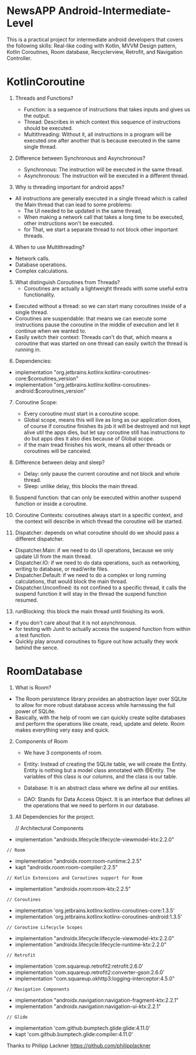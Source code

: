 # NewsAPP Android-Intermediate-Level

This is a practical project for intermediate android developers that covers the following skills: Real-like coding with Kotlin, MVVM Design pattern, Kotlin Coroutines, Room database, Recyclerview, Retrofit, and Navigation Controller.

# KotlinCoroutine

1. Threads and Functions?
   - Function: is a sequence of instructions that takes inputs and gives us the output.
   - Thread: Describes in which context this sequence of instructions should be executed. 
   - Multithreading: Without it, all instructions in a program will be executed one after another that is because executed in the same single thread.

2. Difference between Synchronous and Asynchronous?
   - Synchronous: The instruction will be executed in the same thread.
   - Asynchronous: The instruction will be executed in a different thread.
   
3. Why is threading important for android apps?
  - All instructions are generally executed in a single thread which is called the Main thread that can lead to some problems:
    - The UI needed to be updated in the same thread,
    - When making a network call that takes a long time to be executed, other instructions won't be executed.
     - for That, we start a separate thread to not block other important threads.

4. When to use Multithreading?
  - Network calls. 
  - Database operations. 
  - Complex calculations.

5. What distinguish Coroutines from Threads?
   - Coroutines are actually a lightweight threads with some useful extra functionality.
  - Executed without a thread: so we can start many coroutines inside of a single thread.
  - Coroutines are suspendable: that means we can execute some instructions pause the coroutine in the middle of execution and let it continue when we wanted to.
  - Easily switch their context: Threads can't do that, which means a coroutine that was started on one thread can easily switch the thread is running in.
     
6. Dependencies:

  - implementation "org.jetbrains.kotlinx:kotlinx-coroutines-core:$coroutines_version"
  - implementation "org.jetbrains.kotlinx:kotlinx-coroutines-android:$coroutines_version"

7. Coroutine Scope:
   - Every coroutine must start in a coroutine scope.
   - Global scope, means this will live as long as our application does,  
       of course if coroutine finishes its job it will be destroyed and not kept alive util the apps dies,
       but let say coroutine still has instructions to do but apps dies it also dies because of Global scope.
   - if the main tread finishes his work, means all other threads or coroutines will be canceled.
    
9. Difference between delay and sleep?
   - Delay: only pause the current coroutine and not block and whole thread.
   - Sleep: unlike delay, this blocks the main thread.
   
10. Suspend function: that can only be executed within another suspend function or inside a coroutine.

11. Coroutine Contexts: coroutines always start in a specific context, and the context will describe in which thread the coroutine will be started.

12. Dispatcher: depends on what coroutine should do we should pass a different dispatcher.
   - Dispatcher.Main: if we need to do UI operations, because we only update UI from the main thread. 
   - Dispatcher.IO: if we need to do data operations, such as networking, writing to database, or read/write files. 
   - Dispatcher.Default: if we need to do a complex or long running calculations, that would block the main thread. 
   - Dispatcher.Unconfined: its not confined to a specific thread, it calls the suspend function it will stay in the thread the suspend function resumed. 
    
13. runBlocking: this block the main thread until finishing its work.
   - if you don't care about that it is not asynchronous. 
   - for testing with Junit to actually access the suspend function from within a test function.
   - Quickly play around coroutines to figure out how actually they work behind the sence.

# RoomDatabase

1. What is Room?

  - The Room persistence library provides an abstraction layer over SQLite to allow for more robust database access while harnessing the full power of SQLite.
  - Basically, with the help of room we can quickly create sqlite databases and perform the operations like create, read, update and delete. Room makes everything very easy and quick.

2. Components of Room

   - We have 3 components of room.
   
    - Entity: Instead of creating the SQLite table, we will create the Entity. Entity is nothing but a model class annotated with @Entity. The variables of this class is our columns, and the class is our table.
    - Database: It is an abstract class where we define all our entities.
    - DAO: Stands for Data Access Object. It is an interface that defines all the operations that we need to perform in our database.
14. All Dependencies for the project.

    // Architectural Components
    
   - implementation "androidx.lifecycle:lifecycle-viewmodel-ktx:2.2.0"

    // Room
   - implementation "androidx.room:room-runtime:2.2.5"
   - kapt "androidx.room:room-compiler:2.2.5"

    // Kotlin Extensions and Coroutines support for Room
   - implementation "androidx.room:room-ktx:2.2.5"

    // Coroutines
   - implementation 'org.jetbrains.kotlinx:kotlinx-coroutines-core:1.3.5'
   - implementation 'org.jetbrains.kotlinx:kotlinx-coroutines-android:1.3.5'

    // Coroutine Lifecycle Scopes
   - implementation "androidx.lifecycle:lifecycle-viewmodel-ktx:2.2.0"
   - implementation "androidx.lifecycle:lifecycle-runtime-ktx:2.2.0"

    // Retrofit
   - implementation 'com.squareup.retrofit2:retrofit:2.6.0'
   - implementation 'com.squareup.retrofit2:converter-gson:2.6.0'
   - implementation "com.squareup.okhttp3:logging-interceptor:4.5.0"

    // Navigation Components
   - implementation "androidx.navigation:navigation-fragment-ktx:2.2.1"
   - implementation "androidx.navigation:navigation-ui-ktx:2.2.1"

    // Glide
   - implementation 'com.github.bumptech.glide:glide:4.11.0'
   - kapt 'com.github.bumptech.glide:compiler:4.11.0'
  
  Thanks to Philipp Lackner
  https://github.com/philipplackner
